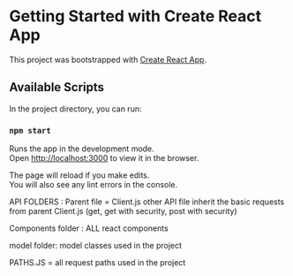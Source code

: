 # Getting Started with Create React App

This project was bootstrapped with [Create React App](https://github.com/facebook/create-react-app).

## Available Scripts

In the project directory, you can run:

### `npm start`

Runs the app in the development mode.\
Open [http://localhost:3000](http://localhost:3000) to view it in the browser.

The page will reload if you make edits.\
You will also see any lint errors in the console.

API FOLDERS :
Parent file = Client.js
other API file inherit the basic requests from parent Client.js (get, get with security, post with security)

Components folder :
ALL react components

model folder:
model classes used in the project

PATHS.JS = all request paths used in the project
